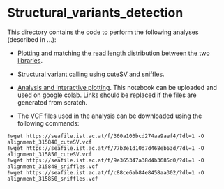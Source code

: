 # Structural_variants_detection
This directory contains the code to perform the following analyses (described in ...):
* [Plotting and matching the read length distribution between the two libraries](https://github.com/Melkrewi/Structural_variants_detection/blob/1222ffcdc91b8e14f6de96e2c38bd0ecc455e7be/match_read_length_distribution.md).
* [Structural variant calling using cuteSV and sniffles](https://github.com/Melkrewi/Structural_variants_detection/blob/1222ffcdc91b8e14f6de96e2c38bd0ecc455e7be/Structural_variant_calling.md).
* [Analysis and Interactive plotting](https://github.com/Melkrewi/Structural_variants_detection/blob/e55f6b0b63a9fea9b495d43723c0a2f468f1f2aa/rearrangements_project_interactive_plotting.ipynb). This notebook can be uploaded and used on google colab. Links should be replaced if the files are generated from scratch.

* The VCF files used in the analysis can be downloaded using the following commands:
```
!wget https://seafile.ist.ac.at/f/360a103bcd274aa9aef4/?dl=1 -O alignment_315848_cuteSV.vcf
!wget https://seafile.ist.ac.at/f/77b3e1d10d7d468eb63d/?dl=1 -O alignment_315850_cuteSV.vcf
!wget https://seafile.ist.ac.at/f/9e365347a38d4b3685d0/?dl=1 -O alignment_315848_sniffles.vcf
!wget https://seafile.ist.ac.at/f/c88ce6ab84e8458aa302/?dl=1 -O alignment_315850_sniffles.vcf
```



